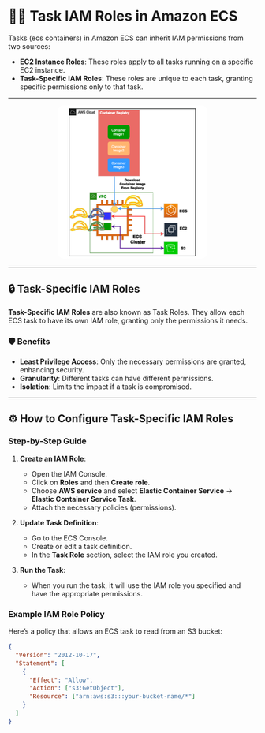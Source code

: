 # 👩‍⚖️ Task IAM Roles in Amazon ECS

Tasks (ecs containers) in Amazon ECS can inherit IAM permissions from two sources:

- **EC2 Instance Roles**: These roles apply to all tasks running on a specific EC2 instance.
- **Task-Specific IAM Roles**: These roles are unique to each task, granting specific permissions only to that task.

---

<div style="text-align: center">
  <img alt="IAM Task Roles" src="images/ecs-iam-task-role.png" style="border-radius: 10px; width: 60%;"/>
</div>

---

## 🔒 Task-Specific IAM Roles

**Task-Specific IAM Roles** are also known as Task Roles. They allow each ECS task to have its own IAM role, granting only the permissions it needs.

### 🛡️ Benefits

- **Least Privilege Access**: Only the necessary permissions are granted, enhancing security.
- **Granularity**: Different tasks can have different permissions.
- **Isolation**: Limits the impact if a task is compromised.

---

## ⚙️ How to Configure Task-Specific IAM Roles

### Step-by-Step Guide

1. **Create an IAM Role**:

   - Open the IAM Console.
   - Click on **Roles** and then **Create role**.
   - Choose **AWS service** and select **Elastic Container Service** -> **Elastic Container Service Task**.
   - Attach the necessary policies (permissions).

2. **Update Task Definition**:

   - Go to the ECS Console.
   - Create or edit a task definition.
   - In the **Task Role** section, select the IAM role you created.

3. **Run the Task**:
   - When you run the task, it will use the IAM role you specified and have the appropriate permissions.

### Example IAM Role Policy

Here’s a policy that allows an ECS task to read from an S3 bucket:

```json
{
  "Version": "2012-10-17",
  "Statement": [
    {
      "Effect": "Allow",
      "Action": ["s3:GetObject"],
      "Resource": ["arn:aws:s3:::your-bucket-name/*"]
    }
  ]
}
```
